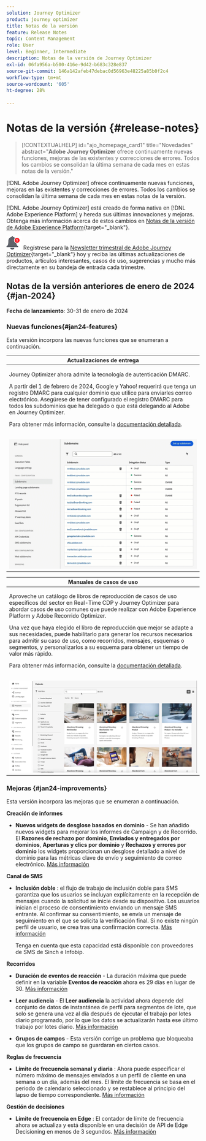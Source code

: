 ```yaml
---
solution: Journey Optimizer
product: journey optimizer
title: Notas de la versión
feature: Release Notes
topic: Content Management
role: User
level: Beginner, Intermediate
description: Notas de la versión de Journey Optimizer
exl-id: 06fa956a-b500-416e-9d42-b683c328e837
source-git-commit: 146a142afeb47debac0d56963e48225a85b0f2c4
workflow-type: tm+mt
source-wordcount: '605'
ht-degree: 28%

---
```


# Notas de la versión {#release-notes}

>[!CONTEXTUALHELP]
>id="ajo_homepage_card1"
>title="Novedades"
>abstract="**Adobe Journey Optimizer** ofrece continuamente nuevas funciones, mejoras de las existentes y correcciones de errores. Todos los cambios se consolidan la última semana de cada mes en estas notas de la versión."

[!DNL Adobe Journey Optimizer] ofrece continuamente nuevas funciones, mejoras en las existentes y correcciones de errores. Todos los cambios se consolidan la última semana de cada mes en estas notas de la versión.

[!DNL Adobe Journey Optimizer] está creado de forma nativa en [!DNL Adobe Experience Platform] y hereda sus últimas innovaciones y mejoras. Obtenga más información acerca de estos cambios en [Notas de la versión de Adobe Experience Platform](https://experienceleague.adobe.com/docs/experience-platform/release-notes/latest.html?lang=es){target="_blank"}.

![Newsletter](../assets/do-not-localize/nl-icon.png) Regístrese para la [Newsletter trimestral de Adobe Journey Optimizer](https://www.adobe.com/subscription/Adobe_Journey_Optimizer_NL.html){target="_blank"} hoy y reciba las últimas actualizaciones de productos, artículos interesantes, casos de uso, sugerencias y mucho más directamente en su bandeja de entrada cada trimestre.

## Notas de la versión anteriores de enero de 2024 {#jan-2024}

**Fecha de lanzamiento**: 30-31 de enero de 2024

### Nuevas funciones{#jan24-features}

Esta versión incorpora las nuevas funciones que se enumeran a continuación.

<table>
<thead>
<tr>
<th><strong>Actualizaciones de entrega</strong><br/></th>
</tr>
</thead>
<tbody>
<tr>
<td>
<p>Journey Optimizer ahora admite la tecnología de autenticación DMARC.</p>
<p>A partir del 1 de febrero de 2024, Google y Yahoo! requerirá que tenga un registro DMARC para cualquier dominio que utilice para enviarles correo electrónico. Asegúrese de tener configurado el registro DMARC para todos los subdominios que ha delegado o que está delegando al Adobe en Journey Optimizer.</p>
<p>Para obtener más información, consulte la <a href="../configuration/dmarc-record-update.md">documentación detallada</a>.</p>
<br/><img src="assets/do-not-localize/dmarc.gif"/>
</tr>
</tbody>
</table>

<table>
<thead>
<tr>
<th><strong>Manuales de casos de uso</strong><br/></th>
</tr>
</thead>
<tbody>
<tr>
<td>
<p>Aproveche un catálogo de libros de reproducción de casos de uso específicos del sector en Real-Time CDP y Journey Optimizer para abordar casos de uso comunes que puede realizar con Adobe Experience Platform y Adobe Recorrido Optimizer.</p><p>Una vez que haya elegido el libro de reproducción que mejor se adapte a sus necesidades, puede habilitarlo para generar los recursos necesarios para admitir su caso de uso, como recorridos, mensajes, esquemas o segmentos, y personalizarlos a su esquema para obtener un tiempo de valor más rápido.</p>
<p>Para obtener más información, consulte la <a href="../start/playbooks.md">documentación detallada</a>.</p>
<br/><img src="assets/do-not-localize/playbooks.gif"/>
</tr>
</tbody>
</table>

### Mejoras {#jan24-improvements}

Esta versión incorpora las mejoras que se enumeran a continuación.

**Creación de informes**

* **Nuevos widgets de desglose basados en dominio** - Se han añadido nuevos widgets para mejorar los informes de Campaign y de Recorrido. El **Razones de rechazo por dominio**, **Enviados y entregados por dominios**, **Aperturas y clics por dominio** y **Rechazos y errores por dominio** los widgets proporcionan un desglose detallado a nivel de dominio para las métricas clave de envío y seguimiento de correo electrónico. [Más información](../reports/channel-report.md)

**Canal de SMS**

* **Inclusión doble** : el flujo de trabajo de inclusión doble para SMS garantiza que los usuarios se incluyan explícitamente en la recepción de mensajes cuando la solicitud se inicie desde su dispositivo. Los usuarios inician el proceso de consentimiento enviando un mensaje SMS entrante. Al confirmar su consentimiento, se envía un mensaje de seguimiento en el que se solicita la verificación final. Si no existe ningún perfil de usuario, se crea tras una confirmación correcta. [Más información](../sms/sms-configuration.md#create-api)

  Tenga en cuenta que esta capacidad está disponible con proveedores de SMS de Sinch e Infobip.

**Recorridos**

* **Duración de eventos de reacción** - La duración máxima que puede definir en la variable **Eventos de reacción** ahora es 29 días en lugar de 30. [Más información](../building-journeys/reaction-events.md)

<!--* **Date filters** - You can now use custom dates to filter the journeys inventory, in addition to the existing predefined date filters. This allows you to refine the list by displaying journeys published on a specific date, within a particular month, throughout an entire year, or within specified time ranges. [Learn more](../building-journeys/journey-gs.md#filter)-->

* **Leer audiencia**  - El **Leer audiencia** la actividad ahora depende del conjunto de datos de instantánea de perfil para segmentos de lote, que solo se genera una vez al día después de ejecutar el trabajo por lotes diario programado, por lo que los datos se actualizarán hasta ese último trabajo por lotes diario. [Más información](../building-journeys/read-audience.md)

* **Grupos de campos** - Esta versión corrige un problema que bloqueaba que los grupos de campo se guardaran en ciertos casos.

**Reglas de frecuencia**

* **Límite de frecuencia semanal y diaria** : Ahora puede especificar el número máximo de mensajes enviados a un perfil de cliente en una semana o un día, además del mes. El límite de frecuencia se basa en el periodo de calendario seleccionado y se restablece al principio del lapso de tiempo correspondiente. [Más información](../configuration/frequency-rules.md#create-new-rule)

**Gestión de decisiones**

* **Límite de frecuencia en Edge** : El contador de límite de frecuencia ahora se actualiza y está disponible en una decisión de API de Edge Decisioning en menos de 3 segundos. [Más información](../offers/api-reference/offer-delivery-api/start-offer-delivery-apis.md)